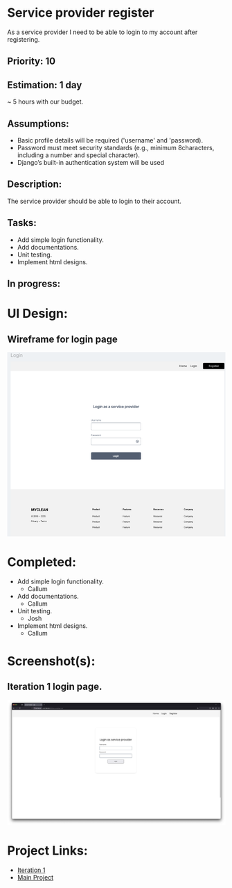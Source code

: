 # Service provider register
As a service provider I need to be able to login to my account after registering.

## Priority: 10

## Estimation: 1 day
~ 5 hours with our budget.

## Assumptions:
- Basic profile details will be required ('username' and 'password).
- Password must meet security standards (e.g., minimum 8characters, including a number and special character).
- Django’s built-in authentication system will be used 

## Description:
The service provider should be able to login to their account.

## Tasks:
- Add simple login functionality.
- Add documentations.
- Unit testing.
- Implement html designs.

## In progress:


# UI Design:
## Wireframe for login page
![Wireframe - Service Provider Login](../screenshots/iteration1_wireframe_login.png)

# Completed:
- Add simple login functionality.
    - Callum
- Add documentations.
    - Callum
- Unit testing.
    - Josh
- Implement html designs.
    - Callum

# Screenshot(s):
## Iteration 1 login page.
![Service Provider Login](../screenshots/iteration1_login.png)

# Project Links:
- [Iteration 1](../iteration_1.md)
- [Main Project](../../README.md)
